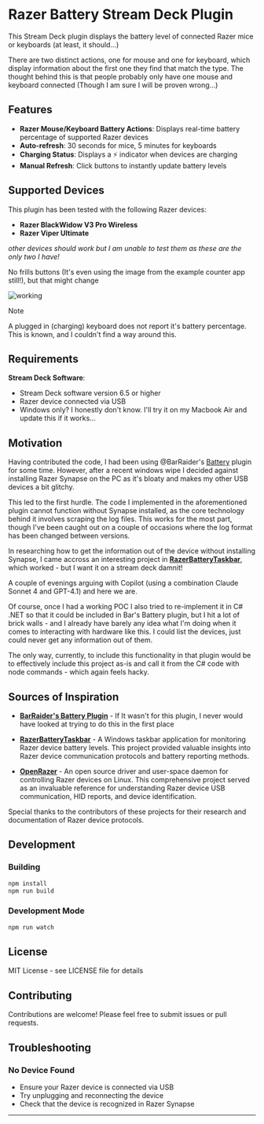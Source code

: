 # Razer Battery Stream Deck Plugin

This Stream Deck plugin displays the battery level of connected Razer mice or keyboards (at least, it should...) 

There are two distinct actions, one for mouse and one for keyboard, which display information about the first one they find that match the type. The thought behind this is that people probably only have one mouse and keyboard connected (Though I am sure I will be proven wrong...)

## Features

- **Razer Mouse/Keyboard Battery Actions**: Displays real-time battery percentage of supported Razer devices
- **Auto-refresh**: 30 seconds for mice, 5 minutes for keyboards
- **Charging Status**: Displays a ⚡ indicator when devices are charging
- **Manual Refresh**: Click buttons to instantly update battery levels

## Supported Devices

This plugin has been tested with the following Razer devices:

- **Razer BlackWidow V3 Pro Wireless**
- **Razer Viper Ultimate**

*other devices should work but I am unable to test them as these are the only two I have!*

No frills buttons (It's even using the image from the example counter app still!), but that might change

![working](https://github.com/user-attachments/assets/015e5238-8407-4030-9f64-a277fd256dc8)

> [!NOTE]  
> A plugged in (charging) keyboard does not report it's battery percentage. This is known, and I couldn't find a way around this.

## Requirements

**Stream Deck Software**: 

- Stream Deck software version 6.5 or higher
- Razer device connected via USB
- Windows only? I honestly don't know. I'll try it on my Macbook Air and update this if it works...

## Motivation

Having contributed the code, I had been using @BarRaider's [Battery](https://barraider.com/#:~:text=Download%20from%20Discord%5D-,Battery,-Shows%20live%20battery) plugin for some time. However, after a recent windows wipe I decided against installing Razer Synapse on the PC as it's bloaty and makes my other USB devices a bit glitchy.

This led to the first hurdle. The code I implemented in the aforementioned plugin cannot function without Synapse installed, as the core technology behind it involves scraping the log files. This works for the most part, though I've been caught out on a couple of occasions where the log format has been changed between versions.

In researching how to get the information out of the device without installing Synapse, I came accross an interesting project in **[RazerBatteryTaskbar](https://github.com/Tekk-Know/RazerBatteryTaskbar)**, which worked - but I want it on a stream deck damnit!

A couple of evenings arguing with Copilot (using a combination Claude Sonnet 4 and GPT-4.1) and here we are.

Of course, once I had a working POC I also tried to re-implement it in C# .NET so that it could be included in Bar's Battery plugin, but I hit a lot of brick walls - and I already have barely any idea what I'm doing when it comes to interacting with hardware like this. I could list the devices, just could never get any information out of them.

The only way, currently, to include this functionality in that plugin would be to effectively include this project as-is and call it from the C# code with node commands - which again feels hacky.


## Sources of Inspiration

- **[BarRaider's Battery Plugin](https://barraider.com/#:~:text=Download%20from%20Discord%5D-,Battery,-Shows%20live%20battery)** - If It wasn't for this plugin, I never would have looked at trying to do this in the first place

- **[RazerBatteryTaskbar](https://github.com/Tekk-Know/RazerBatteryTaskbar)** - A Windows taskbar application for monitoring Razer device battery levels. This project provided valuable insights into Razer device communication protocols and battery reporting methods.

- **[OpenRazer](https://github.com/openrazer/openrazer)** - An open source driver and user-space daemon for controlling Razer devices on Linux. This comprehensive project served as an invaluable reference for understanding Razer device USB communication, HID reports, and device identification.

Special thanks to the contributors of these projects for their research and documentation of Razer device protocols.

## Development

### Building
```bash
npm install
npm run build
```

### Development Mode
```bash
npm run watch
```

## License

MIT License - see LICENSE file for details

## Contributing

Contributions are welcome! Please feel free to submit issues or pull requests.

## Troubleshooting

### No Device Found
- Ensure your Razer device is connected via USB
- Try unplugging and reconnecting the device
- Check that the device is recognized in Razer Synapse

---

